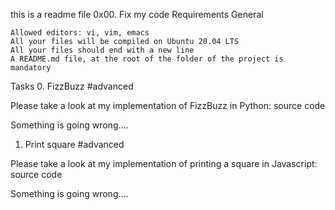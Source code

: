 this is a readme file 
0x00. Fix my code 
Requirements
General

    Allowed editors: vi, vim, emacs
    All your files will be compiled on Ubuntu 20.04 LTS
    All your files should end with a new line
    A README.md file, at the root of the folder of the project is mandatory

Tasks
0. FizzBuzz
#advanced

Please take a look at my implementation of FizzBuzz in Python: source code

Something is going wrong….

1. Print square
#advanced

Please take a look at my implementation of printing a square in Javascript: source code

Something is going wrong….

